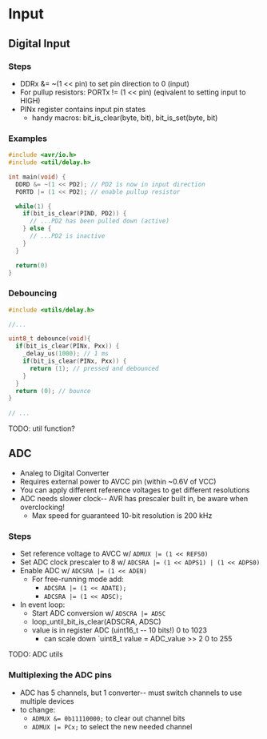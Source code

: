 # Input

## Digital Input

### Steps

* DDRx &= ~(1 << pin) to set pin direction to 0 (input)
* For pullup resistors: PORTx != (1 << pin) (eqivalent to setting input to HIGH)
* PINx register contains input pin states
  * handy macros: bit_is_clear(byte, bit), bit_is_set(byte, bit)

### Examples

```c
#include <avr/io.h>
#include <util/delay.h>

int main(void) {
  DDRD &= ~(1 << PD2); // PD2 is now in input direction
  PORTD |= (1 << PD2); // enable pullup resistor

  while(1) {
    if(bit_is_clear(PIND, PD2)) {
      // ...PD2 has been pulled down (active)
    } else {
      // ...PD2 is inactive
    }
  }

  return(0)
}
```

### Debouncing

```c
#include <utils/delay.h>

//...

uint8_t debounce(void){
  if(bit_is_clear(PINx, Pxx)) {
    _delay_us(1000); // 1 ms
    if(bit_is_clear(PINx, Pxx)) {
      return (1); // pressed and debounced
    }
  }
  return (0); // bounce
}
 
// ...
```

TODO: util function?

## ADC

* Analeg to Digital Converter
* Requires external power to AVCC pin (within ~0.6V of VCC)
* You can apply different reference voltages to get different resolutions
* ADC needs slower clock-- AVR has prescaler built in, be aware when overclocking!
  * Max speed for guaranteed 10-bit resolution is 200 kHz

### Steps

* Set reference voltage to AVCC w/ `ADMUX |= (1 << REFS0)`
* Set ADC clock prescaler to 8 w/ `ADCSRA |= (1 << ADPS1) | (1 << ADPS0)`
* Enable ADC w/ `ADCSRA |= (1 << ADEN)`
  * For free-running mode add:
    * `ADCSRA |= (1 << ADATE);`
    * `ADCSRA |= (1 << ADSC);`
* In event loop:
  * Start ADC conversion w/ `ADSCRA |= ADSC`
  * loop_until_bit_is_clear(ADSCRA, ADSC)
  * value is in register ADC (uint16_t -- 10 bits!) 0 to 1023
    * can scale down `uint8_t value = ADC_value >> 2 0 to 255

TODO: ADC utils

### Multiplexing the ADC pins

* ADC has 5 channels, but 1 converter-- must switch channels to use multiple devices
* to change:
  * `ADMUX &= 0b11110000;` to clear out channel bits
  * `ADMUX |= PCx;` to select the new needed channel